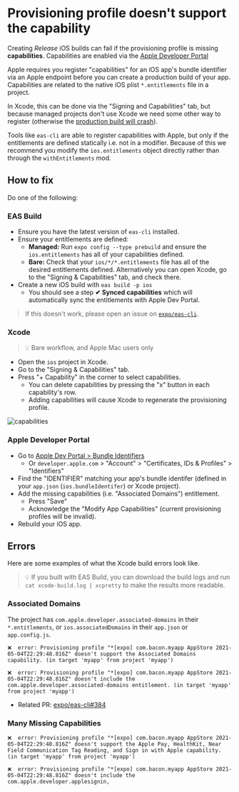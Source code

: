 # Provisioning profile doesn't support the capability

Creating _Release_ iOS builds can fail if the provisioning profile is missing **capabilities**. Capabilities are enabled via the [Apple Developer Portal]()

Apple requires you register "capabilities" for an iOS app's bundle identifier via an Apple endpoint before you can create a production build of your app. Capabilities are related to the native iOS plist `*.entitlements` file in a project.

In Xcode, this can be done via the "Signing and Capabilities" tab, but because managed projects don't use Xcode we need some other way to register (otherwise the [production build will crash](https://github.com/expo/eas-cli/pull/384)).

Tools like `eas-cli` are able to register capabilities with Apple, but only if the entitlements are defined statically i.e. not in a modifier. Because of this we recommend you modify the `ios.entitlements` object directly rather than through the `withEntitlements` mod.

## How to fix

Do one of the following:

### EAS Build

- Ensure you have the latest version of `eas-cli` installed.
- Ensure your entitlements are defined:
  - **Managed:** Run `expo config --type prebuild` and ensure the `ios.entitlements` has all of your capabilities defined.
  - **Bare:** Check that your `ios/*/*.entitlements` file has all of the desired entitlements defined. Alternatively you can open Xcode, go to the "Signing & Capabilities" tab, and check there.
- Create a new iOS build with `eas build -p ios`
  - You should see a step **✔ Synced capabilities** which will automatically sync the entitlements with Apple Dev Portal.

> If this doesn't work, please open an issue on [`expo/eas-cli`](https://github.com/expo/eas-cli/issues).

### Xcode

> 💡 Bare workflow, and Apple Mac users only

- Open the `ios` project in Xcode.
- Go to the "Signing & Capabilities" tab.
- Press "+ Capability" in the corner to select capabilities.
  - You can delete capabilities by pressing the "x" button in each capability's row.
  - Adding capabilities will cause Xcode to regenerate the provisioning profile.

![capabilities](https://user-images.githubusercontent.com/9664363/117182439-96fea280-ad93-11eb-9539-36eee949c904.png)

### Apple Developer Portal

- Go to [Apple Dev Portal > Bundle Identifiers](https://developer.apple.com/account/resources/identifiers/list)
  - Or `developer.apple.com` > "Account" > "Certificates, IDs & Profiles" > "Identifiers"
- Find the "IDENTIFIER" matching your app's bundle identifer (defined in your `app.json` (`ios.bundleIdentifer`) or Xcode project).
- Add the missing capabilities (i.e. "Associated Domains") entitlement.
  - Press "Save"
  - Acknowledge the "Modify App Capabilities" (current provisioning profiles will be invalid).
- Rebuild your iOS app.

## Errors

<!-- Improves SEO -->

Here are some examples of what the Xcode build errors look like.

> 💡 If you built with EAS Build, you can download the build logs and run `cat xcode-build.log | xcpretty` to make the results more readable.

### Associated Domains

The project has `com.apple.developer.associated-domains` in their `*.entitlements`, or `ios.associatedDomains` in their `app.json` or `app.config.js`.

```
❌  error: Provisioning profile "*[expo] com.bacon.myapp AppStore 2021-05-04T22:29:48.816Z" doesn't support the Associated Domains capability. (in target 'myapp' from project 'myapp')

❌  error: Provisioning profile "*[expo] com.bacon.myapp AppStore 2021-05-04T22:29:48.816Z" doesn't include the com.apple.developer.associated-domains entitlement. (in target 'myapp' from project 'myapp')
```

- Related PR: [expo/eas-cli#384](https://github.com/expo/eas-cli/pull/384)

### Many Missing Capabilities

```
❌  error: Provisioning profile "*[expo] com.bacon.myapp AppStore 2021-05-04T22:29:48.816Z" doesn't support the Apple Pay, HealthKit, Near Field Communication Tag Reading, and Sign in with Apple capability. (in target 'myapp' from project 'myapp')

❌  error: Provisioning profile "*[expo] com.bacon.myapp AppStore 2021-05-04T22:29:48.816Z" doesn't include the com.apple.developer.applesignin,
```
